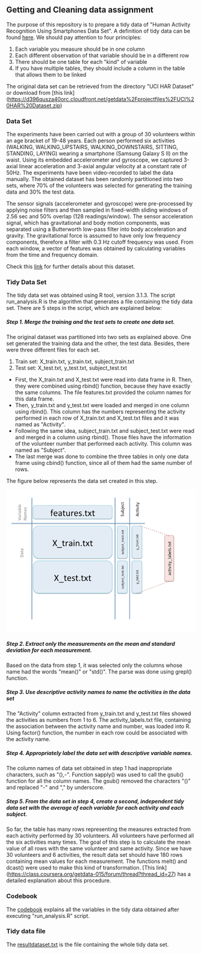 ## Getting and Cleaning data assignment

The purpose of this repository is to prepare a tidy data of "Human Activity Recognition Using Smartphones Data Set". A definition of tidy data can be found [here](http://vita.had.co.nz/papers/tidy-data.pdf). We should pay attention to four principles:

  1. Each variable you measure should be in one column
  2. Each different observation of that variable should be in a different row
  3. There should be one table for each "kind" of variable
  4. If you have multiple tables, they should include a column in the table that allows them to be linked

The original data set can be retrieved from the directory "UCI HAR Dataset" or download from [this link] (https://d396qusza40orc.cloudfront.net/getdata%2Fprojectfiles%2FUCI%20HAR%20Dataset.zip)

### Data Set

The experiments have been carried out with a group of 30 volunteers within an age bracket of 19-48 years. Each person performed six activities (WALKING, WALKING_UPSTAIRS, WALKING_DOWNSTAIRS, SITTING, STANDING, LAYING) wearing a smartphone (Samsung Galaxy S II) on the waist. Using its embedded accelerometer and gyroscope, we captured 3-axial linear acceleration and 3-axial angular velocity at a constant rate of 50Hz. The experiments have been video-recorded to label the data manually. The obtained dataset has been randomly partitioned into two sets, where 70% of the volunteers was selected for generating the training data and 30% the test data. 

The sensor signals (accelerometer and gyroscope) were pre-processed by applying noise filters and then sampled in fixed-width sliding windows of 2.56 sec and 50% overlap (128 readings/window). The sensor acceleration signal, which has gravitational and body motion components, was separated using a Butterworth low-pass filter into body acceleration and gravity. The gravitational force is assumed to have only low frequency components, therefore a filter with 0.3 Hz cutoff frequency was used. From each window, a vector of features was obtained by calculating variables from the time and frequency domain.

Check this [link](http://archive.ics.uci.edu/ml/datasets/Human+Activity+Recognition+Using+Smartphones) for further details about this dataset. 

### Tidy Data Set

The tidy data set was obtained using R tool, version 3.1.3. The script run_analysis.R is the algorithm that generates a file containing the tidy data set. There are 5 steps in the script, which are explained below: 

##### Step 1. Merge the training and the test sets to create one data set.
  The original dataset was partitioned into two sets as explained above. One set generated the training data and the other, the test data. Besides, there were three different files for each set.
  
  1. Train set: X_train.txt, y_train.txt, subject_train.txt
  2. Test set: X_test.txt, y_test.txt, subject_test.txt
      
  * First, the X_train.txt and X_test.txt were read into data frame in R. Then, they were combined using rbind() function, because they have exactly the same columns. The file features.txt provided the column names for this data frame.
  * Then, y_train.txt and y_test.txt were loaded and merged in one column using rbind(). This column has the numbers representing the activity performed in each row of X_train.txt and X_test.txt files and it was named as "Activity". 
  * Following the same idea, subject_train.txt and subject_test.txt were read and merged in a column using rbind(). Those files have the information of the volunteer number that performed each activity. This column was named as "Subject".
  * The last merge was done to combine the three tables in only one data frame using cbind() function, since all of them had the same number of rows. 
  
The figure below represents the data set created in this step.

![alt text](https://github.com/adrianakawai/getting_and_cleaning_data_project/blob/master/figuredataset.png  "figuredataset.png")
      
##### Step 2. Extract only the measurements on the mean and standard deviation for each measurement. 
  Based on the data from step 1, it was selected only the columns whose name had the words "mean()" or "std()". The parse was done using grepl() function.
      
##### Step 3. Use descriptive activity names to name the activities in the data set
  The "Activity" column extracted from y_train.txt and y_test.txt files showed the activities as numbers from 1 to 6. The activity_labels.txt file, containing the association between the activity name and number, was loaded into R. Using factor() function, the number in each row could be associated with the activity name.
      
##### Step 4. Appropriately label the data set with descriptive variable names.
  The column names of data set obtained in step 1 had inappropriate characters, such as "(),-". Function sapply() was used to call the gsub() function for all the column names. The gsub() removed the characters "()" and replaced "-" and "," by underscore. 

##### Step 5. From the data set in step 4, create a second, independent tidy data set with the average of each variable for each activity and each subject.
  So far, the table has many rows representing the measures extracted from each activity performed by 30 volunteers. All volunteers have performed all the six activities many times. The goal of this step is to calculate the mean value of all rows with the same volunteer and same activity. Since we have 30 volunteers and 6 activities, the result data set should have 180 rows containing mean values for each measurement. The functions melt() and dcast() were used to make this kind of transformation. [This link] (https://class.coursera.org/getdata-015/forum/thread?thread_id=27) has a detailed explanation about this procedure.

### Codebook

The [codebook](https://github.com/adrianakawai/getting_and_cleaning_data_project/blob/master/Codebook.md) explains all the variables in the tidy data obtained after executing "run_analysis.R" script. 

### Tidy data file

The [resultdataset.txt](https://github.com/adrianakawai/getting_and_cleaning_data_project/blob/master/resultdataset.txt) is the file containing the whole tidy data set.


